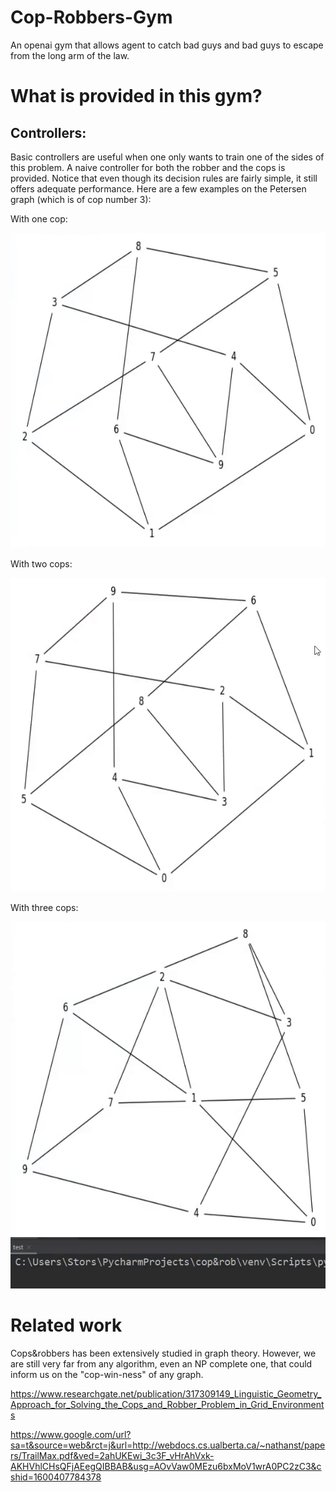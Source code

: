 # Cop-Robbers-Gym
An openai gym that allows agent to catch bad guys and bad guys to escape from the long arm of the law.

# What is provided in this gym?

## Controllers:

Basic controllers are useful when one only wants to train one of the sides of this problem. A naive controller for both 
the robber and the cops is provided. Notice that even though its decision rules are fairly simple, it still offers adequate
performance. Here are a few examples on the Petersen graph (which is of cop number 3):

With one cop:

![gif of robber vs one cop](img/1.gif)

With two cops:
 
![gif of robber vs two cops](img/2.gif)

With three cops:

![gif of robber vs three cops](img/3.gif)

# Related work

Cops&robbers has been extensively studied in graph theory. However, we are still very far from any algorithm, even an NP complete one, that could inform us on the "cop-win-ness" of any graph. 

https://www.researchgate.net/publication/317309149_Linguistic_Geometry_Approach_for_Solving_the_Cops_and_Robber_Problem_in_Grid_Environments 

https://www.google.com/url?sa=t&source=web&rct=j&url=http://webdocs.cs.ualberta.ca/~nathanst/papers/TrailMax.pdf&ved=2ahUKEwi_3c3F_vHrAhVxk-AKHVhlCHsQFjAEegQIBBAB&usg=AOvVaw0MEzu6bxMoV1wrA0PC2zC3&cshid=1600407784378
